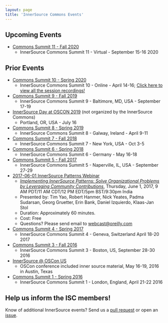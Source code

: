 ```yaml
---
layout: page
title: 'InnerSource Commons Events'
---
```


## Upcoming Events
* [Commons Summit 11 - Fall 2020](isc-fall-2020)
   - InnerSource Commons Summit 11 - Virtual - September 15-16 2020
   
## Prior Events
* [Commons Summit 10 - Spring 2020](isc-spring-2020)
   - InnerSource Commons Summit 10 - Online - April 14-16; <a href="https://www.youtube.com/playlist?list=PLCH-i0B0otNQeYBH5QvNRBDA3CMrS9lL9">Click here to view all the session recordings!</a>
* [Commons Summit 9 - Fall 2019](https://jacobgreen197.wixsite.com/mysite-1)
   - InnerSource Commons Summit 9 - Baltimore, MD, USA - September 17-19
* [InnerSource Day at OSCON 2019](https://conferences.oreilly.com/oscon/oscon-or-2019/public/schedule/full/innersource-day) (not organized by the InnerSource Commons)
   - Portland, OR, USA - July 16
* [Commons Summit 8 - Spring 2019](isc-spring-2019)
   - InnerSource Commons Summit 8 - Galway, Ireland - April 9-11
* [Commons Summit 7 - Fall 2018](isc-fall-2018)
    - InnerSource Commons Summit 7 - New York, USA - Oct 3-5
* [Commons Summit 6 - Spring 2018](isc-spring-2018)
    - InnerSource Commons Summit 6 - Germany - May 16-18
* [Commons Summit 5 - Fall 2017](isc-fall-2017)
    - InnerSource Commons Summit 5 - Naperville, IL, USA - September 27-29
* [2017-06-01 InnerSource Patterns Webinar](http://www.oreilly.com/pub/e/3884)
    - <em><a href="http://www.oreilly.com/pub/e/3884">Implementing InnerSource Patterns: Solve Organizational Problems by Leveraging Community Contributions</a></em>, Thursday, June 1, 2017, 9 AM PDT/11 AM CDT/12 PM EDT/5pm BST/9:30pm India
    - Presented by: Tim Yao, Robert Hanmer, Nick Yeates, Padma Sudarsan, Georg Gruetter, Erin Bank, Daniel Izquierdo, Klaas-Jan Stol
    - Duration: Approximately 60 minutes.
    - Cost: Free
    - Questions? Please send email to webcast@oreilly.com
* [Commons Summit 4 - Spring 2017](isc-spring-2017)
    - InnerSource Commons Summit 4 - Geneva, Switzerland April 18-20 2017
* [Commons Summit 3 - Fall 2016](isc-fall-2016)
    - InnerSource Commons Summit 3 - Boston, US, September 28-30 2016
* [InnerSource @ OSCon US](oscon-us-2016)
    - OSCon conference included inner source material, May 16-19, 2016 in Austin, Texas
* [Commons Summit 1 - Spring 2016](isc-spring-2016)
    - InnerSource Commons Summit 1 - London, England, April 21-22 2016

## Help us inform the ISC members!
Know of additional InnerSource events? Send us a [pull request](https://github.com/InnerSourceCommons/innersourcecommons.org/pulls) or open an [issue](https://github.com/InnerSourceCommons/innersourcecommons.org/issues).
